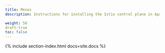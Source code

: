 ```yaml
---
title: Mesos
description: Instructions for installing the Istio control plane in Apache Mesos.

weight: 50
draft:true
toc: false
---
```


{% include section-index.html docs=site.docs %}
